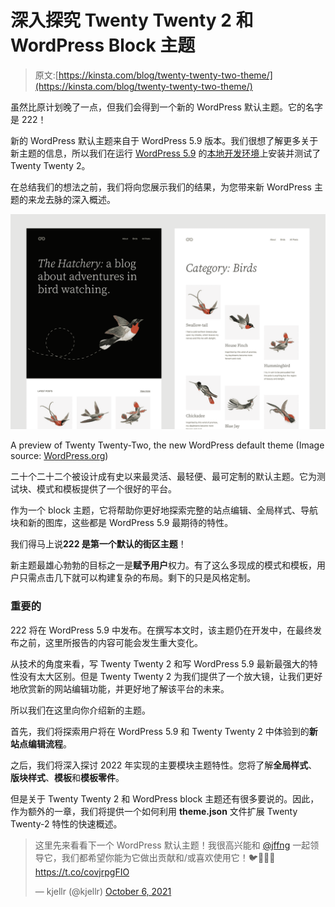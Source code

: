 # 深入探究 Twenty Twenty 2 和 WordPress Block 主题

> 原文:[https://kinsta.com/blog/twenty-twenty-two-theme/](https://kinsta.com/blog/twenty-twenty-two-theme/)

虽然比原计划晚了一点，但我们会得到一个新的 WordPress 默认主题。它的名字是 222！

新的 WordPress 默认主题来自于 WordPress 5.9 版本。我们很想了解更多关于新主题的信息，所以我们在运行 [WordPress 5.9](https://kinsta.com/blog/wordpress-5-9/) 的[本地开发环境](https://kinsta.com/devkinsta/)上安装并测试了 Twenty Twenty 2。

在总结我们的想法之前，我们将向您展示我们的结果，为您带来新 WordPress 主题的来龙去脉的深入概述。

![Twenty Twenty-Two preview](img/c27f4b33ec335ff4cc5e2c046524be3b.png)

A preview of Twenty Twenty-Two, the new WordPress default theme (Image source: [WordPress.org](https://make.wordpress.org/core/2021/10/06/introducing-twenty-twenty-two/))



二十个二十二个被设计成有史以来最灵活、最轻便、最可定制的默认主题。它为测试块、模式和模板提供了一个很好的平台。

作为一个 block 主题，它将帮助你更好地探索完整的站点编辑、全局样式、导航块和新的图库，这些都是 WordPress 5.9 最期待的特性。

我们得马上说**222 是第一个默认的街区主题**！

新主题最雄心勃勃的目标之一是**赋予用户**权力。有了这么多现成的模式和模板，用户只需点击几下就可以构建复杂的布局。剩下的只是风格定制。



### 重要的

222 将在 WordPress 5.9 中发布。在撰写本文时，该主题仍在开发中，在最终发布之前，这里所报告的内容可能会发生重大变化。



从技术的角度来看，写 Twenty Twenty 2 和写 WordPress 5.9 最新最强大的特性没有太大区别。但是 Twenty Twenty 2 为我们提供了一个放大镜，让我们更好地欣赏新的网站编辑功能，并更好地了解该平台的未来。

<link rel="stylesheet" href="https://kinsta.com/wp-content/themes/kinsta/dist/components/ctas/cta-mini.css?ver=2e932b8aba3918bfb818">







所以我们在这里向你介绍新的主题。

首先，我们将探索用户将在 WordPress 5.9 和 Twenty Twenty 2 中体验到的**新站点编辑流程**。

之后，我们将深入探讨 2022 年实现的主要模块主题特性。您将了解**全局样式**、**版块样式**、**模板**和**模板零件**。

但是关于 Twenty Twenty 2 和 WordPress block 主题还有很多要说的。因此，作为额外的一章，我们将提供一个如何利用 **theme.json** 文件扩展 Twenty Twenty-2 特性的快速概述。

> 这里先来看看下一个 WordPress 默认主题！我很高兴能和 [@jffng](https://twitter.com/jffng?ref_src=twsrc%5Etfw) 一起领导它，我们都希望你能为它做出贡献和/或喜欢使用它！🐦🦆🐤🦉https://t.co/covjrpgFIO
> 
> — kjellr (@kjellr) [October 6, 2021](https://twitter.com/kjellr/status/1445800581189160968?ref_src=twsrc%5Etfw)